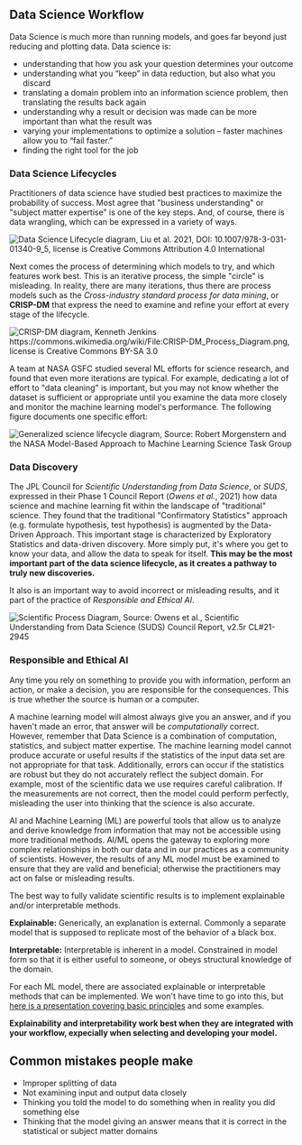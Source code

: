 ## Data Science Workflow
Data Science is much more than running models, and goes far beyond just reducing and plotting data. Data science is: 
- understanding that how you ask your question determines your outcome
- understanding what you “keep” in data reduction, but also what you discard
- translating a domain problem into an information science problem, then translating the results back again
- understanding why a result or decision was made can be more important than what the result was
- varying your implementations to optimize a solution – faster machines allow you to “fail faster.”
- finding the right tool for the job

### Data Science Lifecycles
Practitioners of data science have studied best practices to maximize the probability of success. Most agree that "business understanding" or "subject matter expertise" is one of the key steps. And, of course, there is data wrangling, which can be expressed in a variety of ways. 

![Data Science Lifecycle diagram, Liu et al. 2021, DOI: 10.1007/978-3-031-01340-9_5, license is Creative Commons Attribution 4.0 International
](../images/Typical-data-science-lifecycle.png)

<!--
<img src="../images/Typical-data-science-lifecycle.png" width="300" alt="Data Science Lifecycle diagram, Liu et al. 2021, DOI: 10.1007/978-3-031-01340-9_5, license is Creative Commons Attribution 4.0 International"/>>
-->

Next comes the process of determining which models to try, and which features work best. This is an iterative process, the simple "circle" is misleading. In reality, there are many iterations, thus there are process models such as the *Cross-industry standard process for data mining*, or **CRISP-DM** that express the need to examine and refine your effort at every stage of the lifecycle. 

![CRISP-DM diagram, Kenneth Jenkins https://commons.wikimedia.org/wiki/File:CRISP-DM_Process_Diagram.png, license is Creative Commons BY-SA 3.0
](../images/crispdm.png)

<!--
<img src="../images/crispdm.png" width="300" alt="CRISP-DM diagram, Kenneth Jenkins https://commons.wikimedia.org/wiki/File:CRISP-DM_Process_Diagram.png, license is Creative Commons BY-SA 3.0"/>>
-->

A team at NASA GSFC studied several ML efforts for science research, and found that even more iterations are typical. For example, dedicating a lot of effort to "data cleaning" is important, but you may not know whether the dataset is sufficient or appropriate until you examine the data more closely and monitor the machine learning model's performance. The following figure documents one specific effort:  

![Generalized science lifecycle diagram, Source: Robert Morgenstern and the NASA Model-Based Approach to Machine Learning Science Task Group
](../images/Generalized_Lifecycle.png)

<!--
<img src="../images/Generalized_Lifecycle.png" alt="Generalized science lifecycle diagram, Source: Robert Morgenstern and the NASA Model-Based Approach to Machine Learning Science Task Group"/>>
-->
### Data Discovery

The JPL Council for *Scientific Understanding from Data
Science*, or *SUDS*, expressed in their Phase 1 Council Report (*Owens et al.*, 2021) how data science and machine learning fit within the landscape of "traditional" science. They found that the traditional "Confirmatory Statistics" approach (e.g. formulate hypothesis, test hypothesis) is augmented by the Data-Driven Approach. This important stage is characterized by Exploratory Statistics and data-driven discovery.  More simply put, it's where you get to know your data, and allow the data to speak for itself. **This may be the most important part of the data science lifecycle, as it creates a pathway to truly new discoveries.**  

It also is an important way to avoid incorrect or misleading results, and it part of the practice of *Responsible and Ethical AI*.

![Scientific Process Diagram, Source: Owens et al., Scientific Understanding from Data Science (SUDS) Council Report, v2.5r CL#21-2945
](../images/suds_diagram.png)

<!--
<img src="../images/suds_diagram.png.png" alt="Scientific Process Diagram, Source: Owens et al., Scientific Understanding from Data Science (SUDS) Council Report, v2.5r CL#21-2945"/>>
-->

### Responsible and Ethical AI

Any time you rely on something to provide you with information, perform an action, or make a decision, you are responsible for the consequences. This is true whether the source is human or a computer. 

A machine learning model will almost always give you an answer, and if you haven't made an error, that answer will be *computationally* correct. However, remember that Data Science is a combination of computation, statistics, and subject matter expertise. The machine learning model cannot produce accurate or useful results if the statistics of the input data set are not appropriate for that task. Additionally, errors can occur if the statistics are robust but they do not accurately reflect the subject domain. For example, most of the scientific data we use requires careful calibration. If the measurements are not correct, then the model could perform perfectly, misleading the user into thinking that the science is also accurate.

AI and Machine Learning (ML) are powerful tools that allow us to analyze and derive knowledge from information that may not be accessible using more traditional methods. AI/ML opens the gateway to exploring more complex relationships in both our data and in our practices as a community of scientists. 
However, the results of any ML model must be examined to ensure that they are valid and beneficial; otherwise the practitioners may act on false or misleading results. 

The best way to fully validate scientific results is to implement explainable and/or interpretable methods. 

**Explainable:**  Generically, an explanation is external.
Commonly a separate model that is supposed to replicate most of the behavior of a black box.

**Interpretable:** Interpretable is inherent in a model.
Constrained in model form so that it is either useful to someone, or obeys structural knowledge of the domain.

For each ML model, there are associated explainable or interpretable methods that can be implemented.  We won't have time to go into this, but <a href="https://docs.google.com/presentation/d/1427_xPaw4LmxzSfo4MdRP3vXhG8ASwEI/edit?usp=drive_link&ouid=113218894171322669312&rtpof=true&sd=true">here is a presentation covering basic principles</a> and some examples. 

**Explainability and interpretability work best when they are integrated with your workflow, expecially when selecting and developing your model.** 

## Common mistakes people make

- Improper splitting of data
- Not examining input and output data closely
- Thinking you told the model to do something when in reality you did something else
- Thinking that the model giving an answer means that it is correct in the statistical or subject matter domains
